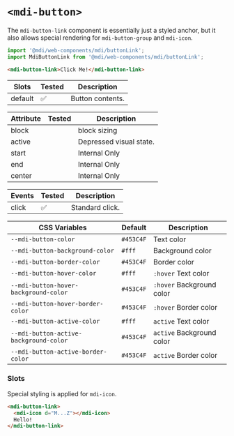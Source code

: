 # `<mdi-button>`

The `mdi-button-link` component is essentially just a styled anchor, but it also allows special rendering for `mdi-button-group` and `mdi-icon`.

```typescript
import '@mdi/web-components/mdi/buttonLink';
import MdiButtonLink from '@mdi/web-components/mdi/buttonLink';
```

```html
<mdi-button-link>Click Me!</mdi-button-link>
```

| Slots       | Tested   | Description |
| ----------- | -------- | ----------- |
| default     | &#x2705; | Button contents. |

| Attribute  | Tested   | Description |
| ---------- | -------- | ----------- |
| block      |          | block sizing |
| active     |          | Depressed visual state. |
| start      |          | Internal Only |
| end        |          | Internal Only |
| center     |          | Internal Only |

| Events     | Tested   | Description |
| ---------- | -------- | ----------- |
| click      | &#x2705; | Standard click. |

| CSS Variables       | Default   | Description |
| ------------------- | --------- | ----------- |
| `--mdi-button-color` | `#453C4F` | Text color       |
| `--mdi-button-background-color` | `#fff` | Background color       |
| `--mdi-button-border-color` | `#453C4F`  | Border color       |
| `--mdi-button-hover-color` | `#fff`  | `:hover` Text color      |
| `--mdi-button-hover-background-color` | `#453C4F`  | `:hover` Background color      |
| `--mdi-button-hover-border-color` | `#453C4F`  | `:hover` Border color      |
| `--mdi-button-active-color` | `#fff`  | `active` Text color      |
| `--mdi-button-active-background-color` | `#453C4F`  | `active` Background color      |
| `--mdi-button-active-border-color` | `#453C4F`  | `active` Border color      |

### Slots

Special styling is applied for `mdi-icon`.

```html
<mdi-button-link>
  <mdi-icon d="M...Z"></mdi-icon>
  Hello!
</mdi-button-link>
```